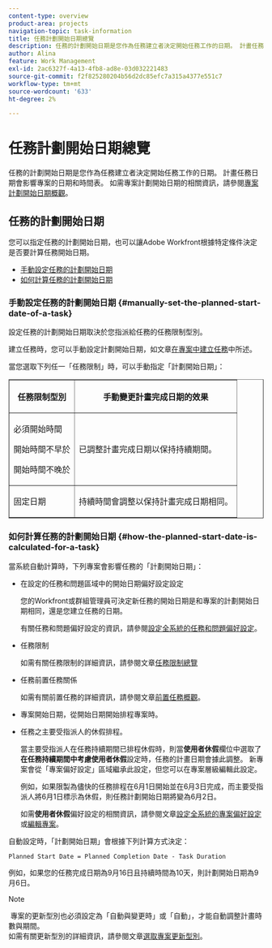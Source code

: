 ```yaml
---
content-type: overview
product-area: projects
navigation-topic: task-information
title: 任務計劃開始日期總覽
description: 任務的計劃開始日期是您作為任務建立者決定開始任務工作的日期。 計畫任務日期會影響專案的日期和時間表。 如需專案計劃開始日期的相關資訊，請參閱專案計劃開始日期概觀。
author: Alina
feature: Work Management
exl-id: 2ac6327f-4a13-4fb8-ad8e-03d032221483
source-git-commit: f2f825280204b56d2dc85efc7a315a4377e551c7
workflow-type: tm+mt
source-wordcount: '633'
ht-degree: 2%

---
```


# 任務計劃開始日期總覽

任務的計劃開始日期是您作為任務建立者決定開始任務工作的日期。 計畫任務日期會影響專案的日期和時間表。 如需專案計劃開始日期的相關資訊，請參閱[專案計劃開始日期概觀](../../../manage-work/projects/planning-a-project/project-planned-start-date.md)。

## 任務的計劃開始日期

您可以指定任務的計劃開始日期，也可以讓Adobe Workfront根據特定條件決定是否要計算任務開始日期。 

* [手動設定任務的計劃開始日期](#manually-set-the-planned-start-date-of-a-task)
* [如何計算任務的計劃開始日期](#how-the-planned-start-date-is-calculated-for-a-task)

### 手動設定任務的計劃開始日期 {#manually-set-the-planned-start-date-of-a-task}

設定任務的計劃開始日期取決於您指派給任務的任務限制型別。 

建立任務時，您可以手動設定計劃開始日期，如文章[在專案中建立任務](../../../manage-work/tasks/create-tasks/create-tasks-in-project.md)中所述。

當您選取下列任一「任務限制」時，可以手動指定「計劃開始日期」： 

<table border="1" cellspacing="15" cellpadding="1"> 
 <col> 
 <col> 
 <thead> 
  <tr> 
   <th> <p><strong>任務限制型別</strong> </p> </th> 
   <th> <p><strong>手動變更計畫完成日期的效果</strong> </p> </th> 
  </tr> 
 </thead> 
 <tbody> 
  <tr> 
   <td> <p>必須開始時間</p> <p>開始時間不早於</p> <p>開始時間不晚於</p> </td> 
   <td> <p><span class="s1">已調整計畫完成日期以保持持續期間。</span> </p> </td> 
  </tr> 
  <tr> 
   <td> <p>固定日期</p> </td> 
   <td> <p>持續時間會調整以保持計畫完成日期相同。</p> </td> 
  </tr> 
 </tbody> 
</table>

### 如何計算任務的計劃開始日期 {#how-the-planned-start-date-is-calculated-for-a-task}

當系統自動計算時，下列專案會影響任務的「計劃開始日期」：

* 在設定的任務和問題區域中的開始日期偏好設定設定

  您的Workfront或群組管理員可決定新任務的開始日期是和專案的計劃開始日期相同，還是您建立任務的日期。

  有關任務和問題偏好設定的資訊，請參閱[設定全系統的任務和問題偏好設定](../../../administration-and-setup/set-up-workfront/configure-system-defaults/set-task-issue-preferences.md)。

* 任務限制

  如需有關任務限制的詳細資訊，請參閱文章[任務限制總覽](../../../manage-work/tasks/task-constraints/task-constraint-overview.md)

* 任務前置任務關係

  如需有關前置任務的詳細資訊，請參閱文章[前置任務概觀](../../../manage-work/tasks/use-prdcssrs/predecessors-overview.md)。

* 專案開始日期，從開始日期開始排程專案時。
* 任務之主要受指派人的休假排程。

  當主要受指派人在任務持續期間已排程休假時，則當&#x200B;**使用者休假**&#x200B;欄位中選取了&#x200B;**在任務持續期間中考慮使用者休假**&#x200B;設定時，任務的計畫日期會據此調整。 新專案會從「專案偏好設定」區域繼承此設定，但您可以在專案層級編輯此設定。

  例如，如果限製為儘快的任務排程在6月1日開始並在6月3日完成，而主要受指派人將6月1日標示為休假，則任務計劃開始日期將變為6月2日。

  如需&#x200B;**使用者休假**&#x200B;偏好設定的相關資訊，請參閱文章[設定全系統的專案偏好設定](../../../administration-and-setup/set-up-workfront/configure-system-defaults/set-project-preferences.md)或[編輯專案](../../../manage-work/projects/manage-projects/edit-projects.md)。

自動設定時，「計劃開始日期」會根據下列計算方式決定： 

```
Planned Start Date = Planned Completion Date - Task Duration
```

例如，如果您的任務完成日期為9月16日且持續時間為10天，則計劃開始日期為9月6日。

>[!NOTE]
>
> 專案的更新型別也必須設定為「自動與變更時」或「自動」，才能自動調整計畫時數與期間。\
>如需有關更新型別的詳細資訊，請參閱文章[選取專案更新型別](../../../manage-work/projects/manage-projects/select-project-update-type.md)。
